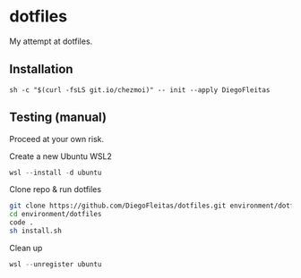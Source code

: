 # dotfiles

My attempt at dotfiles.

## Installation

`sh -c "$(curl -fsLS git.io/chezmoi)" -- init --apply DiegoFleitas`

## Testing (manual)

Proceed at your own risk.

Create a new Ubuntu WSL2

```powershell
wsl --install -d ubuntu
```

Clone repo & run dotfiles

```bash
git clone https://github.com/DiegoFleitas/dotfiles.git environment/dotfiles
cd environment/dotfiles
code .
sh install.sh
```

Clean up

```powershell
wsl --unregister ubuntu
```
